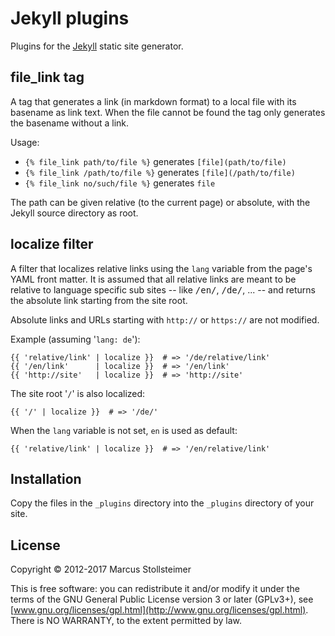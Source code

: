 Jekyll plugins
==============

Plugins for the [Jekyll](http://jekyllrb.com/) static site generator.

file_link tag
-------------

A tag that generates a link (in markdown format) to a local file
with its basename as link text. When the file cannot be found
the tag only generates the basename without a link.

Usage:

- `{% file_link path/to/file %}` generates `[file](path/to/file)`
- `{% file_link /path/to/file %}` generates `[file](/path/to/file)`
- `{% file_link no/such/file %}` generates `file`

The path can be given relative (to the current page)
or absolute, with the Jekyll source directory as root.

localize filter
---------------

A filter that localizes relative links using the
`lang` variable from the page's YAML front matter.
It is assumed that all relative links are meant to be
relative to language specific sub sites
-- like <tt>/en/</tt>, <tt>/de/</tt>, ... --
and returns the absolute link starting from the site root.

Absolute links and URLs starting with `http://` or
`https://` are not modified.

Example (assuming '`lang: de`'):

    {{ 'relative/link' | localize }}  # => '/de/relative/link'
    {{ '/en/link'      | localize }}  # => '/en/link'
    {{ 'http://site'   | localize }}  # => 'http://site'

The site root '`/`' is also localized:

    {{ '/' | localize }}  # => '/de/'

When the `lang` variable is not set, `en` is used as default:

    {{ 'relative/link' | localize }}  # => '/en/relative/link'

Installation
------------

Copy the files in the `_plugins` directory into the `_plugins` directory
of your site.

License
-------

Copyright &copy; 2012-2017 Marcus Stollsteimer

This is free software: you can redistribute it and/or modify
it under the terms of the GNU General Public License version 3 or later (GPLv3+),
see [www.gnu.org/licenses/gpl.html](http://www.gnu.org/licenses/gpl.html).
There is NO WARRANTY, to the extent permitted by law.

